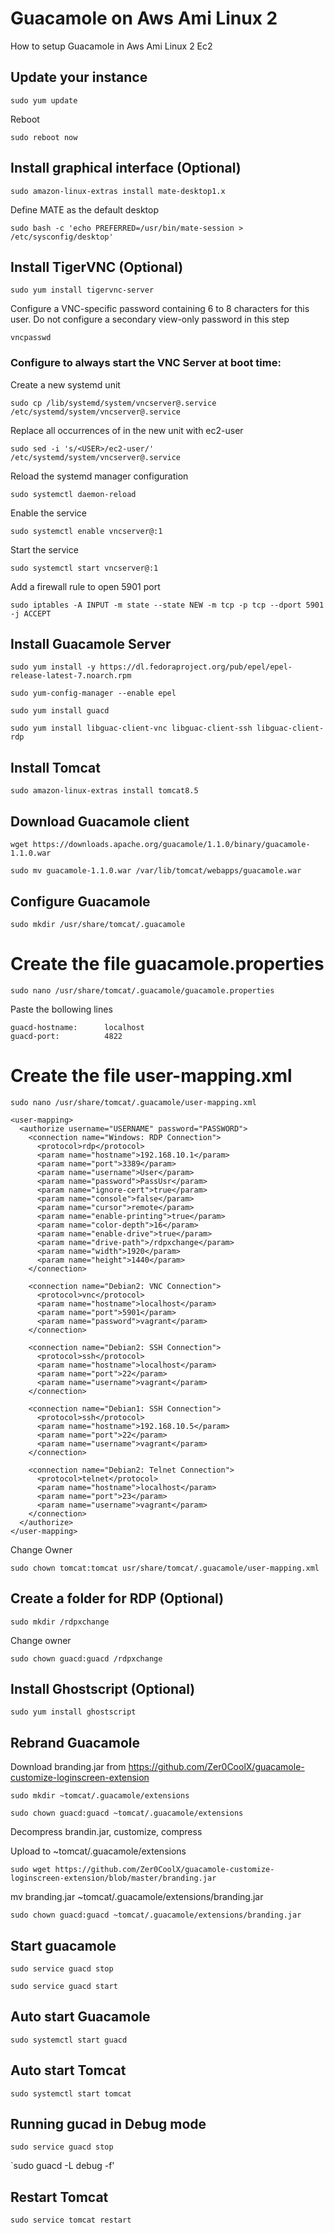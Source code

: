 # Guacamole on Aws Ami Linux 2
How to setup Guacamole in Aws Ami Linux 2 Ec2

## Update your instance

`sudo yum update`

Reboot

`sudo reboot now`

## Install graphical interface (Optional)
`sudo amazon-linux-extras install mate-desktop1.x`

Define MATE as the default desktop

`sudo bash -c 'echo PREFERRED=/usr/bin/mate-session > /etc/sysconfig/desktop'`

## Install TigerVNC (Optional)
`sudo yum install tigervnc-server`

Configure a VNC-specific password containing 6 to 8 characters for this user. Do not configure a secondary view-only password in this step

`vncpasswd`

### Configure to always start the VNC Server at boot time:

Create a new systemd unit

`sudo cp /lib/systemd/system/vncserver@.service /etc/systemd/system/vncserver@.service`

Replace all occurrences of <USER> in the new unit with ec2-user

`sudo sed -i 's/<USER>/ec2-user/' /etc/systemd/system/vncserver@.service`

Reload the systemd manager configuration

`sudo systemctl daemon-reload`

Enable the service

`sudo systemctl enable vncserver@:1`

Start the service

`sudo systemctl start vncserver@:1`

Add a firewall rule to open 5901 port

`sudo iptables -A INPUT -m state --state NEW -m tcp -p tcp --dport 5901 -j ACCEPT`
## Install Guacamole Server

`sudo yum install -y https://dl.fedoraproject.org/pub/epel/epel-release-latest-7.noarch.rpm`

`sudo yum-config-manager --enable epel`

`sudo yum install guacd`

`sudo yum install libguac-client-vnc libguac-client-ssh libguac-client-rdp`

## Install Tomcat

`sudo amazon-linux-extras install tomcat8.5`

## Download Guacamole client

`wget https://downloads.apache.org/guacamole/1.1.0/binary/guacamole-1.1.0.war`

`sudo mv guacamole-1.1.0.war /var/lib/tomcat/webapps/guacamole.war`

## Configure Guacamole

`sudo mkdir /usr/share/tomcat/.guacamole`

# Create the file guacamole.properties

`sudo nano /usr/share/tomcat/.guacamole/guacamole.properties`

Paste the bollowing lines

```# Hostname and port of guacamole proxy
guacd-hostname:      localhost
guacd-port:          4822
```

# Create the file user-mapping.xml

`sudo nano /usr/share/tomcat/.guacamole/user-mapping.xml`

```
<user-mapping>
  <authorize username="USERNAME" password="PASSWORD">
    <connection name="Windows: RDP Connection">
      <protocol>rdp</protocol>
      <param name="hostname">192.168.10.1</param>
      <param name="port">3389</param>
      <param name="username">User</param>
      <param name="password">PassUsr</param>
      <param name="ignore-cert">true</param>
      <param name="console">false</param>
      <param name="cursor">remote</param>
      <param name="enable-printing">true</param>
      <param name="color-depth">16</param>
      <param name="enable-drive">true</param>
      <param name="drive-path">/rdpxchange</param>
      <param name="width">1920</param>
      <param name="height">1440</param>
    </connection>
 
    <connection name="Debian2: VNC Connection">
      <protocol>vnc</protocol>
      <param name="hostname">localhost</param>
      <param name="port">5901</param>
      <param name="password">vagrant</param>
    </connection>
 
    <connection name="Debian2: SSH Connection">
      <protocol>ssh</protocol>
      <param name="hostname">localhost</param>
      <param name="port">22</param>
      <param name="username">vagrant</param>
    </connection>
 
    <connection name="Debian1: SSH Connection">
      <protocol>ssh</protocol>
      <param name="hostname">192.168.10.5</param>
      <param name="port">22</param>
      <param name="username">vagrant</param>
    </connection>
 
    <connection name="Debian2: Telnet Connection">
      <protocol>telnet</protocol>
      <param name="hostname">localhost</param>
      <param name="port">23</param>
      <param name="username">vagrant</param>
    </connection>
  </authorize>
</user-mapping>
```
Change Owner

`sudo chown tomcat:tomcat usr/share/tomcat/.guacamole/user-mapping.xml`

## Create a folder for RDP (Optional)

`sudo mkdir /rdpxchange`

Change owner

`sudo chown guacd:guacd /rdpxchange`

## Install Ghostscript (Optional)

`sudo yum install ghostscript`

## Rebrand Guacamole

Download branding.jar from https://github.com/Zer0CoolX/guacamole-customize-loginscreen-extension

`sudo mkdir ~tomcat/.guacamole/extensions`

`sudo chown guacd:guacd ~tomcat/.guacamole/extensions`

Decompress brandin.jar, customize, compress 

Upload to ~tomcat/.guacamole/extensions

`sudo wget https://github.com/Zer0CoolX/guacamole-customize-loginscreen-extension/blob/master/branding.jar`

mv branding.jar ~tomcat/.guacamole/extensions/branding.jar

`sudo chown guacd:guacd ~tomcat/.guacamole/extensions/branding.jar`

## Start guacamole

 `sudo service guacd stop`
 
 `sudo service guacd start`
 
 ## Auto start Guacamole
 
 `sudo systemctl start guacd`
 
 ## Auto start Tomcat

`sudo systemctl start tomcat`
 
 ## Running gucad in Debug mode
 
 `sudo service guacd stop`
 
 `sudo guacd -L debug -f'
 
 ## Restart Tomcat
 
 `sudo service tomcat restart`
